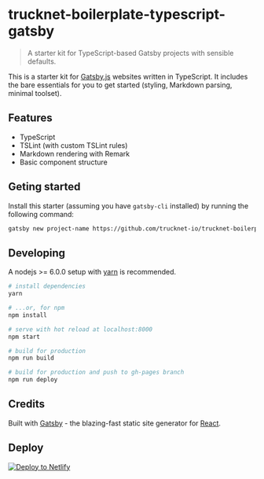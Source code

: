 # trucknet-boilerplate-typescript-gatsby

> A starter kit for TypeScript-based Gatsby projects with sensible defaults.

This is a starter kit for [Gatsby.js](https://www.gatsbyjs.org/) websites written in TypeScript. It includes the bare essentials for you to get started (styling, Markdown parsing, minimal toolset).

## Features

- TypeScript
- TSLint (with custom TSLint rules)
- Markdown rendering with Remark
- Basic component structure

## Geting started

Install this starter (assuming you have `gatsby-cli` installed) by running the following command:

```bash
gatsby new project-name https://github.com/trucknet-io/trucknet-boilerplate-typescript-gatsby
```

## Developing

A nodejs >= 6.0.0 setup with [yarn](https://yarnpkg.com/) is recommended.

```bash
# install dependencies
yarn

# ...or, for npm
npm install

# serve with hot reload at localhost:8000
npm start

# build for production
npm run build

# build for production and push to gh-pages branch
npm run deploy
```

## Credits

Built with [Gatsby](https://www.gatsbyjs.org/) - the blazing-fast static site generator for [React](https://facebook.github.io/react/).

## Deploy

[![Deploy to Netlify](https://www.netlify.com/img/deploy/button.svg)](https://app.netlify.com/start/deploy?repository=https://github.com/trucknet-io/trucknet-boilerplate-typescript-gatsby)
